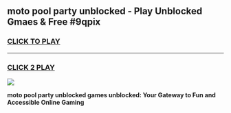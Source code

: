 
## moto pool party unblocked - Play Unblocked Gmaes & Free #9qpix
<h3>
<a href="https://news.freeplayer.one?title=moto_pool_party_unblocked&ref=24F">CLICK TO PLAY</a></h3>
<hr>

<h3>
<a href="https://news.freeplayer.one?title=moto_pool_party_unblocked&ref=24F">CLICK 2 PLAY</a>
  
</h3>

<a href="https://news.freeplayer.one?title=moto_pool_party_unblocked&ref=24F/"><img src="https://clearcache.store/games.png"></a>


**moto pool party unblocked games unblocked: Your Gateway to Fun and Accessible Online Gaming**
